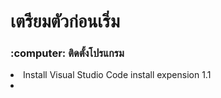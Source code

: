 # เตรียมตัวก่อนเริ่ม
<h3 align="left">:computer: ติดตั้งโปรแกรม</h3

1. Install Visual Studio Code
   install expension
   1.1 
3. 
